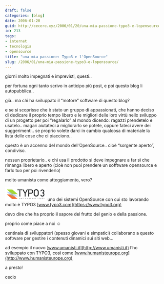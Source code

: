 ```yaml
---
draft: false
categories: [blog]
date: 2006-01-20
guid: http://cecere.xyz/2006/01/20/una-mia-passione-typo3-e-lopensource/
id: 213
tags:
- internet
- tecnologia
- opensource
title: "una mia passione: Typo3 e l'OpenSource"
slug: /2006/01/una-mia-passione-typo3-e-lopensource/
---
```


giorni molto impegnati e imprevisti, questi..
  
per fortuna ogni tanto scrivo in anticipo più post, e poi questo blog li autopubblica..

già.. ma chi ha sviluppato il “motore” software di questo blog?
  
e se si scoprisse che è stato un gruppo di appassionati, che hanno deciso di dedicare il proprio tempo libero e le migliori delle loro virtù nello sviluppo di un progetto per poi “regalarlo” al mondo dicendo: ragazzi prendetelo e usatelo.. magari aiutateci a migliorarlo se potete, oppure fateci avere dei suggerimenti.. se proprio volete darci in cambio qualcosa di materiale la lista delle cose che ci piacciono..

questo è un accenno del mondo dell’OpenSource.. cioè “sorgente aperto”, condiviso.
  
nessun proprietario.. e chi usa il prodotto si deve impegnare a far sì che rimanga libero e aperto (cioè non puoi prendere un sofftware opensource e farlo tuo per poi rivenderlo)

molto umanista come atteggiamento, vero?

![](../../../assets/img/post/2006/TYPO3_oldlogo.gif)
uno dei sistemi OpenSource con cui sto lavorando molto è TYPO3 [www.typo3.com](https://www.typo3.org)
  
devo dire che ha proprio il sapore del frutto del genio e della passione.
  
proprio come piace a noi ☺
  
centinaia di sviluppatori (spesso giovani e simpatici) collaborano a questo software per gestire i contenuti dinamici sui siti web…

ad esempio il nuovo [www.umanisti.it](http://www.umanisti.it) l’ho sviluppato con TYPO3, così come [www.humanisteurope.org](http://www.humanisteurope.org)

a presto!
  
cecio